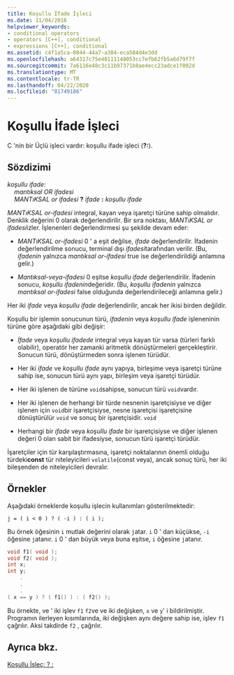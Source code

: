 ```yaml
---
title: Koşullu İfade İşleci
ms.date: 11/04/2016
helpviewer_keywords:
- conditional operators
- operators [C++], conditional
- expressions [C++], conditional
ms.assetid: c4f1a5ca-0844-44a7-a384-eca584d4e3dd
ms.openlocfilehash: a64317c75e48111148053cc7efb62fb5a6d79f7f
ms.sourcegitcommit: 7a6116e48c3c11b97371b8ae4ecc23adce1f092d
ms.translationtype: MT
ms.contentlocale: tr-TR
ms.lasthandoff: 04/22/2020
ms.locfileid: "81749186"
---
```

# <a name="conditional-expression-operator"></a>Koşullu İfade İşleci

C 'nin bir Üçlü işleci vardır: koşullu ifade işleci (**?:**).

## <a name="syntax"></a>Sözdizimi

*koşullu ifade*:<br/>
&nbsp;&nbsp;&nbsp;&nbsp;*mantıksal OR ifadesi*<br/>
&nbsp;&nbsp;&nbsp;&nbsp;*MANTıKSAL or ifadesi*  **?**  *ifade*  **:**  *koşullu ifade*

*MANTıKSAL or-ifadesi* integral, kayan veya işaretçi türüne sahip olmalıdır. Denklik değerini 0 olarak değerlendirilir. Bir sıra noktası, *MANTıKSAL or ifadesi*izler. İşlenenleri değerlendirmesi şu şekilde devam eder:

- *MANTıKSAL or-ifadesi* 0 ' a eşit değilse, *ifade* değerlendirilir. İfadenin değerlendirilme sonucu, terminal dışı *ifadesi*tarafından verilir. (Bu, *ifadenin* yalnızca *mantıksal or-ifadesi* true ise değerlendirildiği anlamına gelir.)

- *Mantıksal-veya-ifadesi* 0 eşitse *koşullu ifade* değerlendirilir. İfadenin sonucu, *koşullu ifadenin*değeridir. (Bu, *koşullu ifadenin* yalnızca *mantıksal or-ifadesi* false olduğunda değerlendirileceği anlamına gelir.)

Her iki *ifade* veya *koşullu ifade* değerlendirilir, ancak her ikisi birden değildir.

Koşullu bir işlemin sonucunun türü, *ifadenin* veya *koşullu ifade* işleneninin türüne göre aşağıdaki gibi değişir:

- *İfade* veya *koşullu ifadede* integral veya kayan tür varsa (türleri farklı olabilir), operatör her zamanki aritmetik dönüştürmeleri gerçekleştirir. Sonucun türü, dönüştürmeden sonra işlenen türüdür.

- Her iki *ifade* ve *koşullu ifade* aynı yapıya, birleşime veya işaretçi türüne sahip ise, sonucun türü aynı yapı, birleşim veya işaretçi türüdür.

- Her iki işlenen de türüne `void`sahipse, sonucun türü `void`vardır.

- Her iki işlenen de herhangi bir türde nesnenin işaretçisiyse ve diğer işlenen için `void`bir işaretçisiyse, nesne işaretçisi işaretçisine dönüştürülür `void` ve sonuç bir işaretçisidir. `void`

- Herhangi bir *ifade* veya *koşullu ifade* bir işaretçisiyse ve diğer işlenen değeri 0 olan sabit bir ifadesiyse, sonucun türü işaretçi türüdür.

İşaretçiler için tür karşılaştırmasına, işaretçi noktalarının önemli olduğu türdeki**const** tür niteleyicileri `volatile`(const veya), ancak sonuç türü, her iki bileşenden de niteleyicileri devralır.

## <a name="examples"></a>Örnekler

Aşağıdaki örneklerde koşullu işlecin kullanımları gösterilmektedir:

```
j = ( i < 0 ) ? ( -i ) : ( i );
```

Bu örnek öğesinin `i` mutlak değerini olarak `j`atar. `i` 0 ' dan küçükse, `-i` öğesine `j`atanır. `i` 0 ' dan büyük veya buna eşitse, `i` öğesine `j`atanır.

```cpp
void f1( void );
void f2( void );
int x;
int y;
    .
    .
    .
( x == y ) ? ( f1() ) : ( f2() );
```

Bu örnekte, ve ' iki işlev `f1` `f2`ve ve iki değişken, `x` ve `y`' i bildirilmiştir. Programın ilerleyen kısımlarında, iki değişken aynı değere sahip ise, işlev `f1` çağrılır. Aksi takdirde `f2` , çağrılır.

## <a name="see-also"></a>Ayrıca bkz.

[Koşullu İşleç: ? :](../cpp/conditional-operator-q.md)
